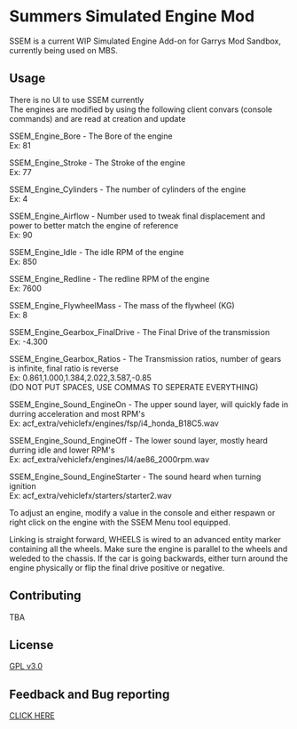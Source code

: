 # Summers Simulated Engine Mod

SSEM is a current WIP Simulated Engine Add-on for Garrys Mod Sandbox, currently being used on MBS. 

## Usage
There is no UI to use SSEM currently          
The engines are modified by using the following client convars (console commands) and are read at creation and update       

SSEM_Engine_Bore - The Bore of the engine   
Ex: 81


SSEM_Engine_Stroke - The Stroke of the engine     
Ex: 77

SSEM_Engine_Cylinders - The number of cylinders of the engine   
Ex: 4

SSEM_Engine_Airflow - Number used to tweak final displacement and power to better match the engine of reference   
Ex: 90

SSEM_Engine_Idle - The idle RPM of the engine  
Ex: 850

SSEM_Engine_Redline - The redline RPM of the engine   
Ex: 7600

SSEM_Engine_FlywheelMass - The mass of the flywheel (KG)  
Ex: 8

SSEM_Engine_Gearbox_FinalDrive - The Final Drive of the transmission  
Ex: -4.300

SSEM_Engine_Gearbox_Ratios - The Transmission ratios, number of gears is infinite, final ratio is reverse    
Ex: 0.861,1.000,1.384,2.022,3.587,-0.85   
(DO NOT PUT SPACES, USE COMMAS TO SEPERATE EVERYTHING)

SSEM_Engine_Sound_EngineOn - The upper sound layer, will quickly fade in durring acceleration and most RPM's       
Ex: acf_extra/vehiclefx/engines/fsp/i4_honda_B18C5.wav

SSEM_Engine_Sound_EngineOff - The lower sound layer, mostly heard durring idle and lower RPM's       
Ex: acf_extra/vehiclefx/engines/l4/ae86_2000rpm.wav

SSEM_Engine_Sound_EngineStarter - The sound heard when turning ignition     
Ex: acf_extra/vehiclefx/starters/starter2.wav



To adjust an engine, modify a value in the console and either respawn or right click on the engine with the SSEM Menu tool equipped.

Linking is straight forward, WHEELS is wired to an advanced entity marker containing all the wheels. Make sure the engine is parallel to the wheels and weleded to the chassis. If the car is going backwards, either turn around the engine physically or flip the final drive positive or negative.


## Contributing
TBA

## License
[GPL v3.0](https://choosealicense.com/licenses/gpl-3.0/)

## Feedback and Bug reporting
[CLICK HERE](https://forms.gle/c44ashzucMv6FRkm8)
